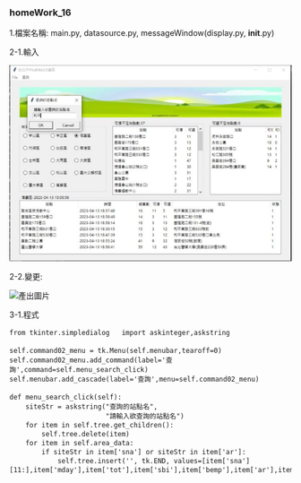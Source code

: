 ### homeWork_16
1.檔案名稱: main.py, datasource.py, messageWindow(display.py, __init__.py)

2-1.輸入

![產出圖片](./images/homework_16_011.jpg)

2-2.變更:

![產出圖片](./images/homework_15_021.jpg)

3-1.程式
```
from tkinter.simpledialog   import askinteger,askstring

self.command02_menu = tk.Menu(self.menubar,tearoff=0)
self.command02_menu.add_command(label='查詢',command=self.menu_search_click)
self.menubar.add_cascade(label='查詢',menu=self.command02_menu)

def menu_search_click(self):
    siteStr = askstring("查詢的站點名",
                        "請輸入欲查詢的站點名")
    for item in self.tree.get_children():
        self.tree.delete(item)  
    for item in self.area_data:
        if siteStr in item['sna'] or siteStr in item['ar']:
            self.tree.insert('', tk.END, values=[item['sna'][11:],item['mday'],item['tot'],item['sbi'],item['bemp'],item['ar'],item['act']],tags=item['sna'])
```
